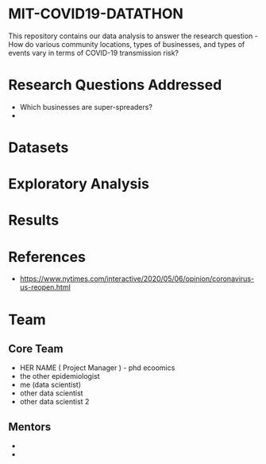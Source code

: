 # MIT-COVID19-DATATHON
This repository contains our data analysis to answer the research question - How do various community locations, types of businesses, and types of events vary in terms of COVID-19 transmission risk?

# Research Questions Addressed
* Which businesses are super-spreaders? 
* 

# Datasets

# Exploratory Analysis 

# Results


# References
* https://www.nytimes.com/interactive/2020/05/06/opinion/coronavirus-us-reopen.html


# Team 

## Core Team
* HER NAME ( Project Manager )  - phd ecoomics
* the other epidemiologist
* me (data scientist)
* other data scientist
* other data scientist 2

## Mentors
*
*
